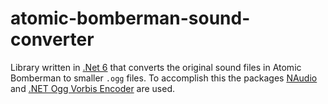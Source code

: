 # atomic-bomberman-sound-converter

Library written in [.Net 6](https://dotnet.microsoft.com/en-us/download/dotnet/6.0) that converts the original sound files in Atomic Bomberman to smaller `.ogg` files. To accomplish this the packages [NAudio](https://github.com/naudio/NAudio) and [.NET Ogg Vorbis Encoder](https://github.com/SteveLillis/.NET-Ogg-Vorbis-Encoder) are used.
